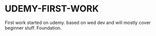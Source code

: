 # UDEMY-FIRST-WORK
First work started on udemy. based on wed dev and will mostly cover beginner stuff. Foundation.
